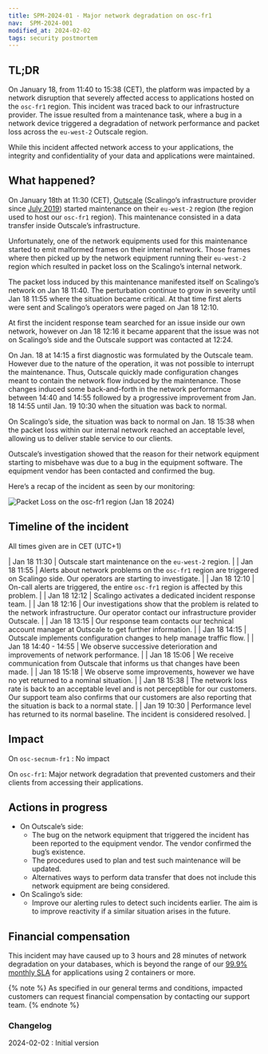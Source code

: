 ```yaml
---
title: SPM-2024-01 - Major network degradation on osc-fr1
nav:  SPM-2024-001
modified_at: 2024-02-02
tags: security postmortem
---
```


## TL;DR

On January 18, from 11:40 to 15:38 (CET), the platform was impacted by a network disruption that severely affected access to applications hosted on the `osc-fr1` region. This incident was traced back to our infrastructure provider. The issue resulted from a maintenance task, where a bug in a network device triggered a degradation of network performance and packet loss across the `eu-west-2` Outscale region.

While this incident affected network access to your applications, the integrity and confidentiality of your data and applications were maintained.

## What happened?

On January 18th at 11:30 (CET), [Outscale](https://www.outscale.com) (Scalingo’s infrastructure provider since [July 2019](https://scalingo.com/blog/new-osc-fr1-region)) started maintenance on their `eu-west-2` region (the region used to host our `osc-fr1` region). This maintenance consisted in a data transfer inside Outscale’s infrastructure.

Unfortunately, one of the network equipments used for this maintenance started to emit malformed frames on their internal network. Those frames where then picked up by the network equipment running their `eu-west-2` region which resulted in packet loss on the Scalingo’s internal network.

The packet loss induced by this maintenance manifested itself on Scalingo’s network on Jan 18 11:40. The perturbation continue to grow in severity until Jan 18 11:55 where the situation became critical. At that time first alerts were sent and Scalingo’s operators were paged on Jan 18 12:10.

At first the incident response team searched for an issue inside our own network, however on Jan 18 12:16 it became apparent that the issue was not on Scalingo’s side and the Outscale support was contacted at 12:24.

On Jan. 18 at 14:15 a first diagnostic was formulated by the Outscale team. However due to the nature of the operation, it was not possible to interrupt the maintenance. Thus, Outscale quickly made configuration changes meant to contain the network flow induced by the maintenance. Those changes induced some back-and-forth in the network performance between 14:40 and 14:55 followed by a progressive improvement from Jan. 18 14:55 until Jan. 19 10:30 when the situation was back to normal.

On Scalingo’s side, the situation was back to normal on Jan. 18 15:38 when the packet loss within our internal network reached an acceptable level, allowing us to deliver stable service to our clients.

Outscale’s investigation showed that the reason for their network equipment starting to misbehave was due to a bug in the equipment software. The equipment vendor has been contacted and confirmed the bug.

Here’s a recap of the incident as seen by our monitoring:

![Packet Loss on the osc-fr1 region (Jan 18 2024)](https://cdn.scalingo.com/documentation/postmortem/inc-2024-01-18-packet-loss.png)

## Timeline of the incident

All times given are in CET (UTC+1)

| Jan 18 11:30 | Outscale start maintenance on the `eu-west-2` region. |
| Jan 18 11:55 | Alerts about network problems on the `osc-fr1` region are triggered on Scalingo side. Our operators are starting to investigate. |
| Jan 18 12:10 | On-call alerts are triggered, the entire `osc-fr1` region is affected by this problem. |
| Jan 18 12:12 | Scalingo activates a dedicated incident response team. |
| Jan 18 12:16 | Our investigations show that the problem is related to the network infrastructure. Our operator contact our infrastructure provider Outscale. |
| Jan 18 13:15 | Our response team contacts our technical account manager at Outscale to get further information. |
| Jan 18 14:15 | Outscale implements configuration changes to help manage traffic flow. |
| Jan 18 14:40 - 14:55 | We observe successive deterioration and improvements of network performance. |
| Jan 18 15:06 | We receive communication from Outscale that informs us that changes have been made. |
| Jan 18 15:18 | We observe some improvements, however we have no yet returned to a nominal situation. |
| Jan 18 15:38 | The network loss rate is back to an acceptable level and is not perceptible for our customers. Our support team also confirms that our customers are also reporting that the situation is back to a normal state. |
| Jan 19 10:30 | Performance level has returned to its normal baseline. The incident is considered resolved. |

## Impact

On `osc-secnum-fr1` : No impact

On `osc-fr1`: Major network degradation that prevented customers and their clients from accessing their applications.

## Actions in progress

- On Outscale’s side:
    - The bug on the network equipment that triggered the incident has been reported to the equipment vendor. The vendor confirmed the bug’s existence.
    - The procedures used to plan and test such maintenance will be updated.
    - Alternatives ways to perform data transfer that does not include this network equipment are being considered.
- On Scalingo’s side:
    - Improve our alerting rules to detect such incidents earlier. The aim is to improve reactivity if a similar situation arises in the future.

## Financial compensation

This incident may have caused up to 3 hours and 28 minutes of network degradation on your databases, which is beyond the range of our [99.9% monthly SLA](https://scalingo.com/service-level-agreement) for applications using 2 containers or more.

{% note %}
As specified in our general terms and conditions, impacted customers can request financial compensation by contacting our support team.
{% endnote %}

### Changelog

2024-02-02 : Initial version
